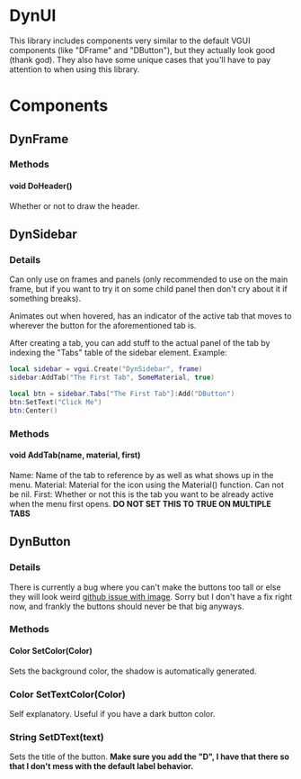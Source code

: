 # DynUI
This library includes components very similar to the default VGUI components (like "DFrame" and "DButton"), but they actually look good (thank god). 
They also have some unique cases that you'll have to pay attention to when using this library.

# Components
## DynFrame
### Methods
#### void DoHeader()
Whether or not to draw the header.

## DynSidebar
### Details
Can only use on frames and panels (only recommended to use on the main frame, but if you want to try it on some child panel then don't cry about it if something breaks).

Animates out when hovered, has an indicator of the active tab that moves to wherever the button for the aforementioned tab is.

After creating a tab, you can add stuff to the actual panel of the tab by indexing the "Tabs" table of the sidebar element. Example:
```lua
local sidebar = vgui.Create("DynSidebar", frame)
sidebar:AddTab("The First Tab", SomeMaterial, true)

local btn = sidebar.Tabs["The First Tab"]:Add("DButton")
btn:SetText("Click Me")
btn:Center()
```
### Methods
#### void AddTab(name, material, first)
Name: Name of the tab to reference by as well as what shows up in the menu.
Material: Material for the icon using the Material() function. Can not be nil.
First: Whether or not this is the tab you want to be already active when the menu first opens. **DO NOT SET THIS TO TRUE ON MULTIPLE TABS**

## DynButton
### Details
There is currently a bug where you can't make the buttons too tall or else they will look weird [github issue with image](https://github.com/dynamicdevsgmod/DynUI/issues/1). Sorry but I don't have a fix right now, and frankly the buttons should never be that big anyways.

### Methods
#### Color SetColor(Color)
Sets the background color, the shadow is automatically generated.
### Color SetTextColor(Color)
Self explanatory.  Useful if you have a dark button color.
### String SetDText(text)
Sets the title of the button. **Make sure you add the "D", I have that there so that I don't mess with the default label behavior.**
